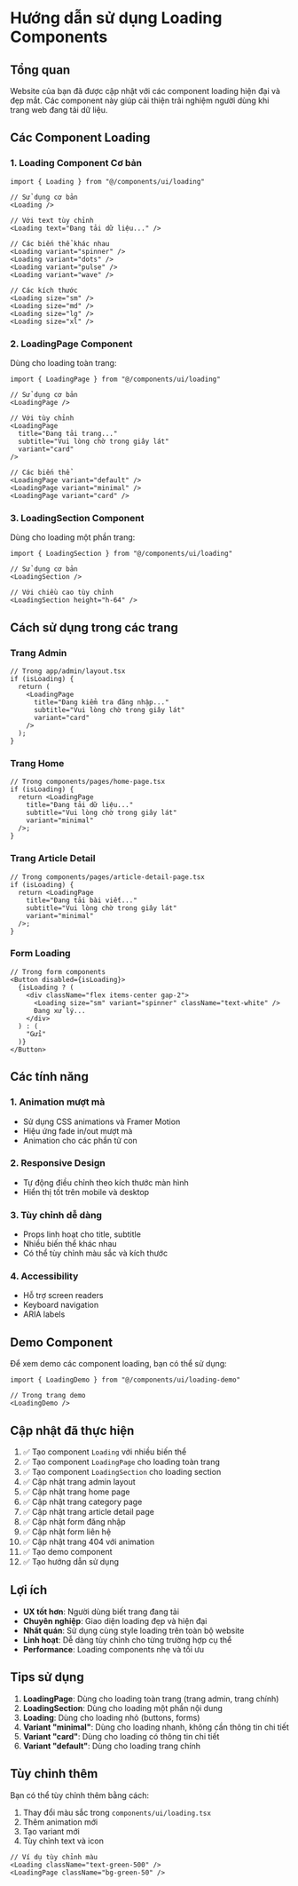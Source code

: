 # Hướng dẫn sử dụng Loading Components

## Tổng quan

Website của bạn đã được cập nhật với các component loading hiện đại và đẹp mắt. Các component này giúp cải thiện trải nghiệm người dùng khi trang web đang tải dữ liệu.

## Các Component Loading

### 1. Loading Component Cơ bản

```tsx
import { Loading } from "@/components/ui/loading"

// Sử dụng cơ bản
<Loading />

// Với text tùy chỉnh
<Loading text="Đang tải dữ liệu..." />

// Các biến thể khác nhau
<Loading variant="spinner" />
<Loading variant="dots" />
<Loading variant="pulse" />
<Loading variant="wave" />

// Các kích thước
<Loading size="sm" />
<Loading size="md" />
<Loading size="lg" />
<Loading size="xl" />
```

### 2. LoadingPage Component

Dùng cho loading toàn trang:

```tsx
import { LoadingPage } from "@/components/ui/loading"

// Sử dụng cơ bản
<LoadingPage />

// Với tùy chỉnh
<LoadingPage 
  title="Đang tải trang..."
  subtitle="Vui lòng chờ trong giây lát"
  variant="card"
/>

// Các biến thể
<LoadingPage variant="default" />
<LoadingPage variant="minimal" />
<LoadingPage variant="card" />
```

### 3. LoadingSection Component

Dùng cho loading một phần trang:

```tsx
import { LoadingSection } from "@/components/ui/loading"

// Sử dụng cơ bản
<LoadingSection />

// Với chiều cao tùy chỉnh
<LoadingSection height="h-64" />
```

## Cách sử dụng trong các trang

### Trang Admin
```tsx
// Trong app/admin/layout.tsx
if (isLoading) {
  return (
    <LoadingPage 
      title="Đang kiểm tra đăng nhập..."
      subtitle="Vui lòng chờ trong giây lát"
      variant="card"
    />
  );
}
```

### Trang Home
```tsx
// Trong components/pages/home-page.tsx
if (isLoading) {
  return <LoadingPage 
    title="Đang tải dữ liệu..." 
    subtitle="Vui lòng chờ trong giây lát" 
    variant="minimal" 
  />;
}
```

### Trang Article Detail
```tsx
// Trong components/pages/article-detail-page.tsx
if (isLoading) {
  return <LoadingPage 
    title="Đang tải bài viết..." 
    subtitle="Vui lòng chờ trong giây lát" 
    variant="minimal" 
  />;
}
```

### Form Loading
```tsx
// Trong form components
<Button disabled={isLoading}>
  {isLoading ? (
    <div className="flex items-center gap-2">
      <Loading size="sm" variant="spinner" className="text-white" />
      Đang xử lý...
    </div>
  ) : (
    "Gửi"
  )}
</Button>
```

## Các tính năng

### 1. Animation mượt mà
- Sử dụng CSS animations và Framer Motion
- Hiệu ứng fade in/out mượt mà
- Animation cho các phần tử con

### 2. Responsive Design
- Tự động điều chỉnh theo kích thước màn hình
- Hiển thị tốt trên mobile và desktop

### 3. Tùy chỉnh dễ dàng
- Props linh hoạt cho title, subtitle
- Nhiều biến thể khác nhau
- Có thể tùy chỉnh màu sắc và kích thước

### 4. Accessibility
- Hỗ trợ screen readers
- Keyboard navigation
- ARIA labels

## Demo Component

Để xem demo các component loading, bạn có thể sử dụng:

```tsx
import { LoadingDemo } from "@/components/ui/loading-demo"

// Trong trang demo
<LoadingDemo />
```

## Cập nhật đã thực hiện

1. ✅ Tạo component `Loading` với nhiều biến thể
2. ✅ Tạo component `LoadingPage` cho loading toàn trang
3. ✅ Tạo component `LoadingSection` cho loading section
4. ✅ Cập nhật trang admin layout
5. ✅ Cập nhật trang home page
6. ✅ Cập nhật trang category page
7. ✅ Cập nhật trang article detail page
8. ✅ Cập nhật form đăng nhập
9. ✅ Cập nhật form liên hệ
10. ✅ Cập nhật trang 404 với animation
11. ✅ Tạo demo component
12. ✅ Tạo hướng dẫn sử dụng

## Lợi ích

- **UX tốt hơn**: Người dùng biết trang đang tải
- **Chuyên nghiệp**: Giao diện loading đẹp và hiện đại
- **Nhất quán**: Sử dụng cùng style loading trên toàn bộ website
- **Linh hoạt**: Dễ dàng tùy chỉnh cho từng trường hợp cụ thể
- **Performance**: Loading components nhẹ và tối ưu

## Tips sử dụng

1. **LoadingPage**: Dùng cho loading toàn trang (trang admin, trang chính)
2. **LoadingSection**: Dùng cho loading một phần nội dung
3. **Loading**: Dùng cho loading nhỏ (buttons, forms)
4. **Variant "minimal"**: Dùng cho loading nhanh, không cần thông tin chi tiết
5. **Variant "card"**: Dùng cho loading có thông tin chi tiết
6. **Variant "default"**: Dùng cho loading trang chính

## Tùy chỉnh thêm

Bạn có thể tùy chỉnh thêm bằng cách:

1. Thay đổi màu sắc trong `components/ui/loading.tsx`
2. Thêm animation mới
3. Tạo variant mới
4. Tùy chỉnh text và icon

```tsx
// Ví dụ tùy chỉnh màu
<Loading className="text-green-500" />
<LoadingPage className="bg-green-50" />
``` 
